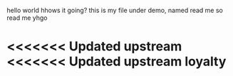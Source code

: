 hello world hhows it going?
this is my file under demo, named read me
so read me yhgo

<<<<<<< Updated upstream
<<<<<<< Updated upstream
loyalty 
=======

